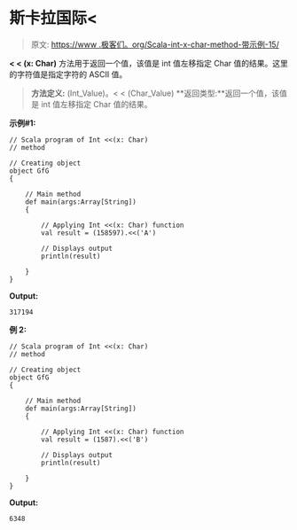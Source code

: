 # 斯卡拉国际<

> 原文: [https://www .极客们。org/Scala-int-x-char-method-带示例-15/](https://www.geeksforgeeks.org/scala-int-x-char-method-with-example-15/)

**< < (x: Char)** 方法用于返回一个值，该值是 int 值左移指定 Char 值的结果。这里的字符值是指定字符的 ASCII 值。

> **方法定义:** (Int_Value)。< < (Char_Value)
> **返回类型:**返回一个值，该值是 int 值左移指定 Char 值的结果。

**示例#1:**

```
// Scala program of Int <<(x: Char)
// method

// Creating object
object GfG
{ 

    // Main method
    def main(args:Array[String])
    {

        // Applying Int <<(x: Char) function
        val result = (158597).<<('A')

        // Displays output
        println(result)

    }
} 
```

**Output:**

```
317194

```

**例 2:**

```
// Scala program of Int <<(x: Char)
// method

// Creating object
object GfG
{ 

    // Main method
    def main(args:Array[String])
    {

        // Applying Int <<(x: Char) function
        val result = (1587).<<('B')

        // Displays output
        println(result)

    }
} 
```

**Output:**

```
6348

```